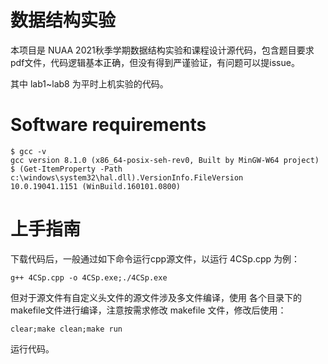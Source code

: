 # 数据结构实验

本项目是 NUAA 2021秋季学期数据结构实验和课程设计源代码，包含题目要求pdf文件，代码逻辑基本正确，但没有得到严谨验证，有问题可以提issue。

其中 lab1~lab8 为平时上机实验的代码。

# Software requirements
```
$ gcc -v
gcc version 8.1.0 (x86_64-posix-seh-rev0, Built by MinGW-W64 project)
$ (Get-ItemProperty -Path c:\windows\system32\hal.dll).VersionInfo.FileVersion
10.0.19041.1151 (WinBuild.160101.0800)
```
# 上手指南

下载代码后，一般通过如下命令运行cpp源文件，以运行 4CSp.cpp 为例：
```
g++ 4CSp.cpp -o 4CSp.exe;./4CSp.exe
```

但对于源文件有自定义头文件的源文件涉及多文件编译，使用 各个目录下的makefile文件进行编译，注意按需求修改 makefile 文件，修改后使用：
```
clear;make clean;make run
```
运行代码。